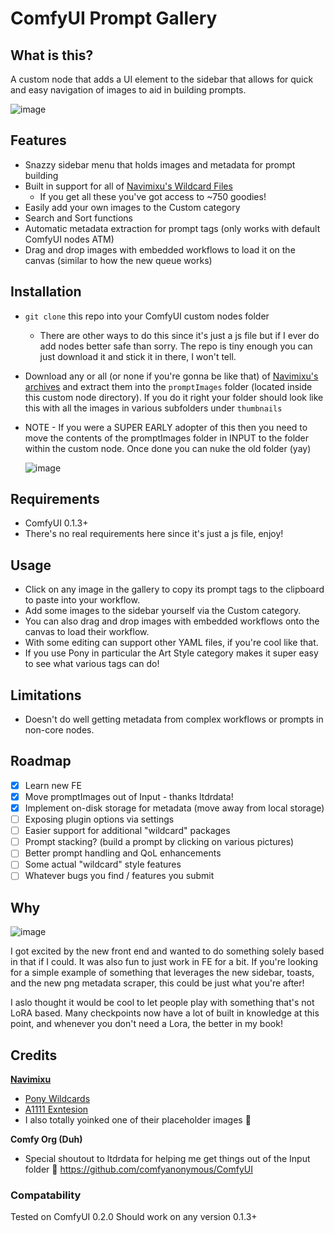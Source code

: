 # ComfyUI Prompt Gallery

## What is this?
A custom node that adds a UI element to the sidebar that allows for quick and easy navigation of images to aid in building prompts.

![image](https://github.com/user-attachments/assets/0f5f2f25-6c4a-4ab5-bae0-4ce4d2b58836)

## Features
- Snazzy sidebar menu that holds images and metadata for prompt building
- Built in support for all of [Navimixu's Wildcard Files](https://civitai.com/models/615967/ponyxl-wildcards-vault)
  - If you get all these you've got access to ~750 goodies!
- Easily add your own images to the Custom category
- Search and Sort functions
- Automatic metadata extraction for prompt tags (only works with default ComfyUI nodes ATM)
- Drag and drop images with embedded workflows to load it on the canvas (similar to how the new queue works)

## Installation
- `git clone` this repo into your ComfyUI custom nodes folder
  - There are other ways to do this since it's just a js file but if I ever do add nodes better safe than sorry. The repo is tiny enough you can just download it and stick it in there, I won't tell.
- Download any or all (or none if you're gonna be like that) of [Navimixu's archives](https://civitai.com/models/615967/ponyxl-wildcards-vault) and extract them into the `promptImages` folder (located inside this custom node directory). If you do it right your folder should look like this with all the images in various subfolders under `thumbnails`
- NOTE - If you were a SUPER EARLY adopter of this then you need to move the contents of the promptImages folder in INPUT to the folder within the custom node. Once done you can nuke the old folder (yay)

  ![image](https://github.com/user-attachments/assets/32a77786-0cb1-42c5-83f0-303aa29bd980)

## Requirements
- ComfyUI 0.1.3+
- There's no real requirements here since it's just a js file, enjoy!

## Usage
- Click on any image in the gallery to copy its prompt tags to the clipboard to paste into your workflow.
- Add some images to the sidebar yourself via the Custom category.
- You can also drag and drop images with embedded workflows onto the canvas to load their workflow.
- With some editing can support other YAML files, if you're cool like that.
- If you use Pony in particular the Art Style category makes it super easy to see what various tags can do!

## Limitations
- Doesn't do well getting metadata from complex workflows or prompts in non-core nodes.

## Roadmap
- [x] Learn new FE
- [x] Move promptImages out of Input - thanks ltdrdata!
- [x] Implement on-disk storage for metadata (move away from local storage)
- [ ] Exposing plugin options via settings
- [ ] Easier support for additional "wildcard" packages
- [ ] Prompt stacking? (build a prompt by clicking on various pictures)
- [ ] Better prompt handling and QoL enhancements
- [ ] Some actual "wildcard" style features
- [ ] Whatever bugs you find / features you submit

## Why
![image](https://media1.tenor.com/m/jGgmfDOxmuMAAAAC/ryan-reynolds-but-why.gif)

I got excited by the new front end and wanted to do something solely based in that if I could. It was also fun to just work in FE for a bit. If you're looking for a simple example of something that leverages the new sidebar, toasts, and the new png metadata scraper, this could be just what you're after!

I aslo thought it would be cool to let people play with something that's not LoRA based. Many checkpoints now have a lot of built in knowledge at this point, and whenever you don't need a Lora, the better in my book!

## Credits
[**Navimixu**](https://civitai.com/user/navimixu)
- [Pony Wildcards](https://civitai.com/models/615967/ponyxl-wildcards-vault)
- [A1111 Exntesion](https://github.com/navimixu/wildcard-gallery/tree/main)
- I also totally yoinked one of their placeholder images 💖

**Comfy Org (Duh)**
- Special shoutout to ltdrdata for helping me get things out of the Input folder 💙
https://github.com/comfyanonymous/ComfyUI

### Compatability
Tested on ComfyUI 0.2.0
Should work on any version 0.1.3+

